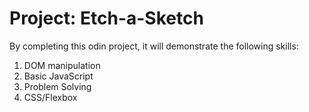 # Project: Etch-a-Sketch
By completing this odin project, it will demonstrate the following skills:
1) DOM manipulation
2) Basic JavaScript
3) Problem Solving
4) CSS/Flexbox 